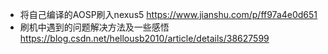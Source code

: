 - 将自己编译的AOSP刷入nexus5 https://www.jianshu.com/p/ff97a4e0d651
- 刷机中遇到的问题解决方法及一些感悟 https://blog.csdn.net/hellousb2010/article/details/38627599
